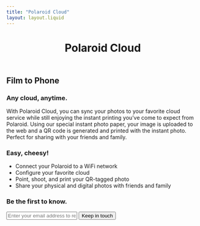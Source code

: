 ```yaml
---
title: "Polaroid Cloud"
layout: layout.liquid
---
```


<head>
    <meta charset="UTF-8">
    <meta name="viewport" content="width=device-width, initial-scale=1.0">
    <title>Polaroid Cloud</title>
</head>
<body>
    <header>
        <h1>Polaroid Cloud</h1>
    </header>
    <main>
        <section class="hero">
            <h2>Film to Phone</h2>
        </section>
        <section class="details">
            <h3>Any cloud, anytime.</h3>
            <p>With Polaroid Cloud, you can sync your photos to your favorite cloud service while still enjoying the instant printing you’ve come to expect from Polaroid. Using our special instant photo paper, your image is uploaded to the web and a QR code is generated and printed with the instant photo. Perfect for sharing with your friends and family.</p>
            <h3>Easy, cheesy!</h3>
            <ul>
                <li>Connect your Polaroid to a WiFi network</li>
                <li>Configure your favorite cloud</li>
                <li>Point, shoot, and print your QR-tagged photo</li>
                <li>Share your physical and digital photos with friends and family</li>
            </ul>
        </section>
        <section class="cta">
            <h3>Be the first to know.</h3>
            <form action="#">
                <input type="text" placeholder="Enter your email address to recieve updates"> <input type="button" value="Keep in touch">
            </form>
        </section>
    </main>
</body>